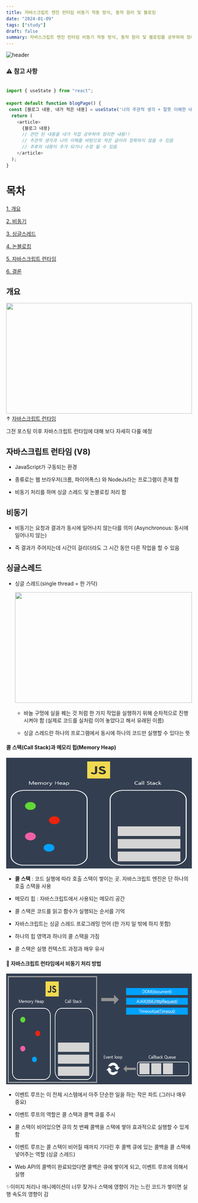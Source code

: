 ```yaml
---
title: 자바스크립트 엔진 런타임 비동기 작동 방식, 동작 원리 및 블로킹
date: "2024-01-09"
tags: ["study"]
draft: false
summary: 자바스크립트 엔진 런타임 비동기 작동 방식, 동작 원리 및 블로킹를 공부하여 정리한 글 입니다.
---
```


![header](https://capsule-render.vercel.app/api?type=rect&color=auto&text=%20%20STUDY%20%20&fontAlign=30&fontSize=15&textBg=true&desc=강의%20내용을%20바탕으로%20나의%20경험,생각을%20작성&descAlign=60&descAlignY=50&animation=twinkling)

### ⚠ 참고 사항

```javascript

import { useState } from "react";

export default function blogPage() {
 const [블로그 내용, 내가 적은 내용] = useState('나의 주관적 생각 + 잘못 이해한 내용')
  return (
    <article>
      {블로그 내용}
      // 관련 된 내용을 내가 직접 공부하여 정리한 내용!!
      // 주관적 생각과 나의 이해를 바탕으로 적은 글이라 정확하지 않을 수 있음
      // 추후의 내용이 추가 되거나 수정 될 수 있음
    </article>
  );
}

```

# 목차

[1. 개요](#개요)

[2. 비동기](#비동기)

[3. 싱글스레드](#싱글스레드)

[4. 논블로킹](#논블로킹)

[5. 자바스크립트 런타임](#자바스크립트-런타임)

[6. 결론](#결론)

## 개요

<img
  src="https://velog.velcdn.com/images%2Fchoijw1116%2Fpost%2Fcec958c0-57ba-48f4-bcc7-a12f9efa1e08%2Fjavascript_runtime.png"
  width="100%"
  height="300"
/>
&uarr; [자바스크립트 런타임](https://development-mark.vercel.app/blog/%EC%9E%90%EB%B0%94%EC%8A%A4%ED%81%AC%EB%A6%BD%ED%8A%B8%20%EC%97%94%EC%A7%84)

그전 포스팅 이후 자바스크립트 런타임에 대해 보다 자세히 다룰 예정

## 자바스크립트 런타임 (V8)

- JavaScript가 구동되는 환경

- 종류로는 웹 브라우저(크롬, 파이어폭스) 와 NodeJs라는 프로그램이 존재 함

- 비동기 처리를 하며 싱글 스레드 및 논블로킹 처리 함

## 비동기

- 비동기는 요청과 결과가 동시에 일어나지 않는다를 의미 (Asynchronous: 동시에 일어나지 않는)

- 즉 결과가 주어지는데 시간이 걸리더라도 그 시간 동안 다른 작업을 할 수 있음

## 싱글스레드

- 싱글 스레드(single thread = 한 가닥)

  <img
    src="https://d2.naver.com/content/images/2015/06/helloworld-59361-1.png"
    width="100%"
    height="300"
  />

  - 바늘 구멍에 실을 꿰는 것 처럼 한 가지 작업을 실행하기 위해 순차적으로 진행 시켜야 함 (실제로 코드를 실처럼 이어 놓았다고 해서 유래된 이름)

  - 싱글 스레드란 하나의 프로그램에서 동시에 하나의 코드만 실행할 수 있다는 뜻

#### 콜 스택(Call Stack)과 메모리 힙(Memory Heap)

<img src="public\static\images\자바스크립트 엔진.png" width="100%" height="300" />

- **콜 스택** : 코드 실행에 따라 호출 스택이 쌓이는 곳. 자바스크립트 엔진은 단 하나의 호출 스택을 사용

- 메모리 힙 : 자바스크립트에서 사용되는 메모리 공간

- 콜 스택은 코드를 읽고 함수가 실행되는 순서를 기억

- 자바스크립트는 싱글 스레드 프로그래밍 언어 (한 가지 일 밖에 하지 못함)

- 하나의 힙 영역과 하나의 콜 스택을 가짐

- 콜 스택은 실행 컨텍스트 과정과 매우 유사

#### 📌 자바스크립트 런타임에서 비동기 처리 방법

<img src="public\static\images\자바스크립트 런타임.png" width="100%" height="300" />

- 이벤트 루프는 이 전체 시스템에서 아주 단순한 일을 하는 작은 파트 (그러나 매우 중요)

- 이벤트 루프의 역할은 콜 스택과 콜백 큐를 주시

- 콜 스택이 비어있으면 큐의 첫 번째 콜백을 스택에 쌓아 효과적으로 실행할 수 있게 함

- 이벤트 루프는 콜 스택이 비어질 때까지 기다린 후 콜백 큐에 있는 콜백을 콜 스택에 넣어주는 역할 (싱글 스레드)

- Web API의 콜백이 완료되었다면 콜백은 큐에 쌓이게 되고, 이벤트 루프에 의해서 실행

✨이미지 처리나 애니메이션이 너무 잦거나 스택에 영향이 가는 느린 코드가 쌓이면 실행 속도의 영향이 감
